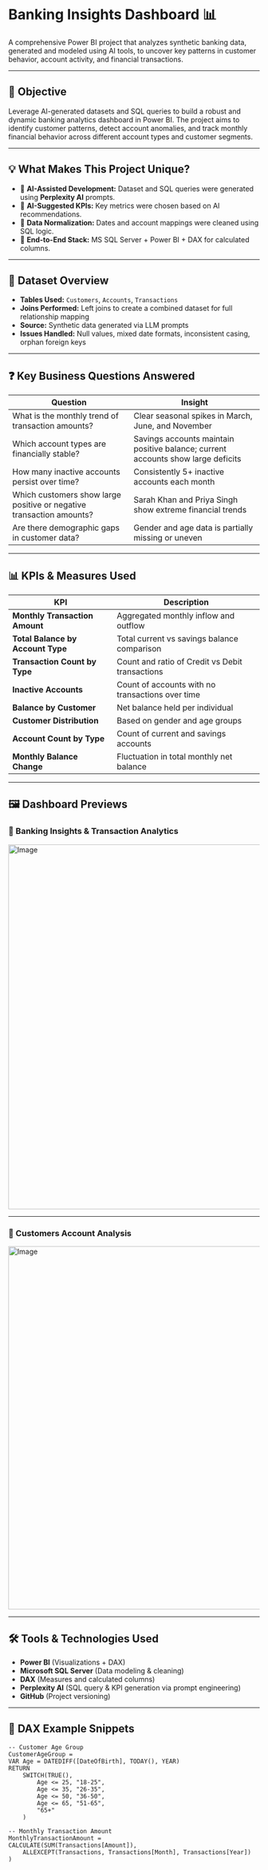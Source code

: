 # Banking Insights Dashboard 📊

A comprehensive Power BI project that analyzes synthetic banking data, generated and modeled using AI tools, to uncover key patterns in customer behavior, account activity, and financial transactions.

---

## 🧠 Objective

Leverage AI-generated datasets and SQL queries to build a robust and dynamic banking analytics dashboard in Power BI. The project aims to identify customer patterns, detect account anomalies, and track monthly financial behavior across different account types and customer segments.

---

## 💡 What Makes This Project Unique?

- 🧠 **AI-Assisted Development:** Dataset and SQL queries were generated using **Perplexity AI** prompts.
- 🧮 **AI-Suggested KPIs:** Key metrics were chosen based on AI recommendations.
- 🧼 **Data Normalization:** Dates and account mappings were cleaned using SQL logic.
- 🧩 **End-to-End Stack:** MS SQL Server + Power BI + DAX for calculated columns.

---

## 🧾 Dataset Overview

- **Tables Used:** `Customers`, `Accounts`, `Transactions`
- **Joins Performed:** Left joins to create a combined dataset for full relationship mapping
- **Source:** Synthetic data generated via LLM prompts
- **Issues Handled:** Null values, mixed date formats, inconsistent casing, orphan foreign keys

---

## ❓ Key Business Questions Answered

| Question | Insight |
|---------|---------|
| What is the monthly trend of transaction amounts? | Clear seasonal spikes in March, June, and November |
| Which account types are financially stable? | Savings accounts maintain positive balance; current accounts show large deficits |
| How many inactive accounts persist over time? | Consistently 5+ inactive accounts each month |
| Which customers show large positive or negative transaction amounts? | Sarah Khan and Priya Singh show extreme financial trends |
| Are there demographic gaps in customer data? | Gender and age data is partially missing or uneven |

---

## 📊 KPIs & Measures Used

| KPI | Description |
|-----|-------------|
| **Monthly Transaction Amount** | Aggregated monthly inflow and outflow |
| **Total Balance by Account Type** | Total current vs savings balance comparison |
| **Transaction Count by Type** | Count and ratio of Credit vs Debit transactions |
| **Inactive Accounts** | Count of accounts with no transactions over time |
| **Balance by Customer** | Net balance held per individual |
| **Customer Distribution** | Based on gender and age groups |
| **Account Count by Type** | Count of current and savings accounts |
| **Monthly Balance Change** | Fluctuation in total monthly net balance |

---

## 🖼️ Dashboard Previews

### 🔷 Banking Insights & Transaction Analytics
<img width="1305" height="730" alt="Image" src="https://github.com/user-attachments/assets/0545773d-fe90-4662-a639-c055793ff306" />

---

### 🔶 Customers Account Analysis
<img width="1298" height="727" alt="Image" src="https://github.com/user-attachments/assets/ec706942-d255-4d39-889a-4d2e28855029" />

---

## 🛠️ Tools & Technologies Used

- **Power BI** (Visualizations + DAX)
- **Microsoft SQL Server** (Data modeling & cleaning)
- **DAX** (Measures and calculated columns)
- **Perplexity AI** (SQL query & KPI generation via prompt engineering)
- **GitHub** (Project versioning)

---

## 🧱 DAX Example Snippets

```DAX
-- Customer Age Group
CustomerAgeGroup = 
VAR Age = DATEDIFF([DateOfBirth], TODAY(), YEAR)
RETURN 
    SWITCH(TRUE(), 
        Age <= 25, "18-25",
        Age <= 35, "26-35",
        Age <= 50, "36-50",
        Age <= 65, "51-65",
        "65+"
    )

-- Monthly Transaction Amount
MonthlyTransactionAmount = 
CALCULATE(SUM(Transactions[Amount]), 
    ALLEXCEPT(Transactions, Transactions[Month], Transactions[Year])
)
